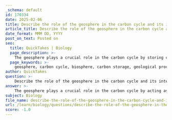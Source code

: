 ```yaml
---
_schema: default
id: 170334
date: 2025-02-06
title: Describe the role of the geosphere in the carbon cycle and its interaction with the biosphere.
article_title: Describe the role of the geosphere in the carbon cycle and its interaction with the biosphere.
date_format: MMM DD, YYYY
post_on_text: Posted on
seo:
  title: QuickTakes | Biology
  page_description: >-
    The geosphere plays a crucial role in the carbon cycle by storing carbon in rocks and sediments and interacting with the biosphere through processes like photosynthesis, decomposition, and nutrient cycling.
  page_keywords: >-
    geosphere, carbon cycle, biosphere, carbon storage, geological processes, photosynthesis, fossil fuels, weathering, erosion, soil carbon, nutrient cycling, carbon sinks, organic matter, CO2, decomposition, ecosystem health
author: QuickTakes
question: >-
    Describe the role of the geosphere in the carbon cycle and its interaction with the biosphere.
answer: >-
    The geosphere plays a crucial role in the carbon cycle by acting as both a carbon reservoir and a source of carbon through various geological processes. It encompasses the solid Earth, including the crust and the interior, and interacts with other spheres—namely the biosphere, atmosphere, and hydrosphere—through several mechanisms.\n\n### Role of the Geosphere in the Carbon Cycle\n\n1. **Carbon Storage**: The geosphere stores carbon in various forms, primarily in rocks and sediments. Carbon can be found in fossil fuels (coal, oil, and natural gas), limestone, and organic-rich shales. These geological formations can sequester carbon for millions of years, effectively removing it from the active carbon cycle.\n\n2. **Weathering and Erosion**: Weathering of rocks releases carbon dioxide (CO2) into the atmosphere. For example, when carbonates weather, they can release CO2, which can then be utilized by plants during photosynthesis. Erosion can also transport carbon-rich sediments to oceans, where they can contribute to marine carbon sinks.\n\n3. **Geological Processes**: Over geological timescales, processes such as volcanic eruptions can release stored carbon back into the atmosphere. This can significantly impact atmospheric CO2 levels and, consequently, climate.\n\n4. **Formation of Fossil Fuels**: The geosphere is involved in the formation of fossil fuels through the decomposition of organic matter under heat and pressure over millions of years. This process captures carbon in a form that can be released back into the atmosphere when these fuels are burned.\n\n### Interaction with the Biosphere\n\nThe interaction between the geosphere and the biosphere is vital for the carbon cycle:\n\n- **Photosynthesis**: Plants in the biosphere absorb CO2 from the atmosphere, which is partly derived from geological processes. Through photosynthesis, they convert this carbon into organic matter, thus integrating it into the biosphere.\n\n- **Decomposition**: When organisms die, their carbon-rich bodies are broken down by decomposers in the soil (part of the geosphere). This process releases carbon back into the atmosphere as CO2 or into the soil as organic matter, which can be utilized by plants.\n\n- **Soil Carbon Storage**: The geosphere provides the substrate (soil) where plants grow. Healthy soils can store significant amounts of carbon, contributing to the overall carbon balance of the ecosystem.\n\n- **Nutrient Cycling**: The geosphere also contributes to nutrient cycling, which supports plant growth. Healthy plant communities enhance carbon uptake through photosynthesis, further linking the geosphere and biosphere.\n\nIn summary, the geosphere is integral to the carbon cycle, serving as a long-term carbon reservoir and interacting dynamically with the biosphere through processes that facilitate carbon exchange. Understanding these interactions is essential for comprehending ecosystem health and the impacts of human activities on the carbon cycle.
subject: Biology
file_name: describe-the-role-of-the-geosphere-in-the-carbon-cycle-and-its-interaction-with-the-biosphere.md
url: /learn/biology/questions/describe-the-role-of-the-geosphere-in-the-carbon-cycle-and-its-interaction-with-the-biosphere
score: -1.0
---
```


&nbsp;